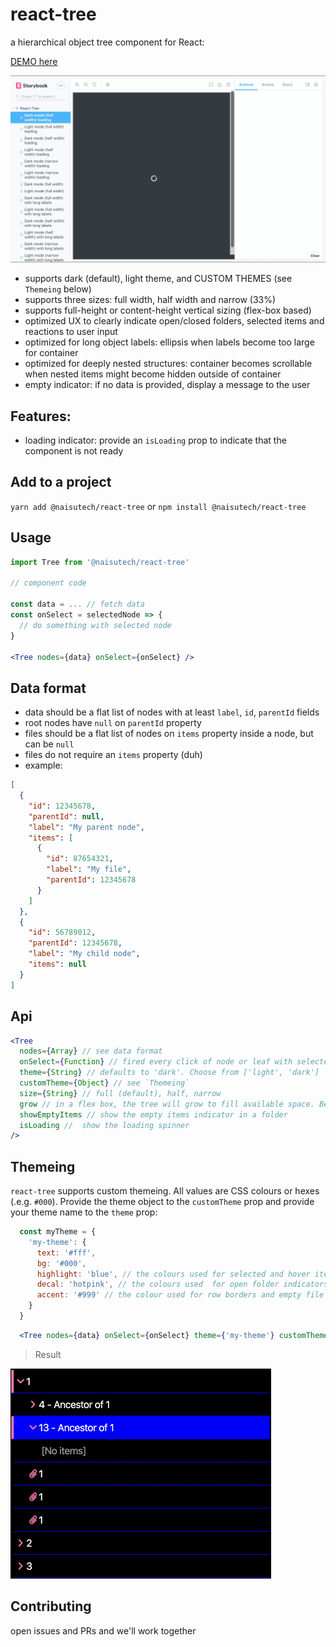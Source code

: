 # react-tree

a hierarchical object tree component for React:

[DEMO here](https://codesandbox.io/s/naisu-techreact-tree-demo-oewiz)

![demo](./stories/demo/react-tree-demo.gif)

- supports dark (default), light theme, and CUSTOM THEMES (see `Themeing` below)
- supports three sizes: full width, half width and narrow (33%)
- supports full-height or content-height vertical sizing (flex-box based)
- optimized UX to clearly indicate open/closed folders, selected items and reactions to user input
- optimized for long object labels: ellipsis when labels become too large for container
- optimized for deeply nested structures: container becomes scrollable when nested items might become hidden outside of container
- empty indicator: if no data is provided, display a message to the user

## Features:
- loading indicator: provide an `isLoading` prop to indicate that the component is not ready


## Add to a project

`yarn add @naisutech/react-tree` or `npm install @naisutech/react-tree`

## Usage

```jsx
import Tree from '@naisutech/react-tree'

// component code

const data = ... // fetch data
const onSelect = selectedNode => {
  // do something with selected node
}

<Tree nodes={data} onSelect={onSelect} />
```

## Data format

- data should be a flat list of nodes with at least `label`, `id`, `parentId` fields
- root nodes have `null` on `parentId` property
- files should be a flat list of nodes on `items` property inside a node, but can be `null`
- files do not require an `items` property (duh)
- example:

```json
[
  {
    "id": 12345678,
    "parentId": null,
    "label": "My parent node",
    "items": [
      {
        "id": 87654321,
        "label": "My file",
        "parentId": 12345678
      }
    ]
  },
  {
    "id": 56789012,
    "parentId": 12345678,
    "label": "My child node",
    "items": null
  }
]
```

## Api

```jsx
<Tree
  nodes={Array} // see data format
  onSelect={Function} // fired every click of node or leaf with selected item as argument
  theme={String} // defaults to 'dark'. Choose from ['light', 'dark']
  customTheme={Object} // see `Themeing`
  size={String} // full (default), half, narrow
  grow // in a flex box, the tree will grow to fill available space. Best used with `flex-direction: column`
  showEmptyItems // show the empty items indicator in a folder
  isLoading //  show the loading spinner
/>
```

## Themeing
`react-tree` supports custom themeing. All values are CSS colours or hexes (.e.g. `#000`). Provide the theme object to the `customTheme` prop  and provide your theme name to the `theme` prop:

```js
  const myTheme = {
    'my-theme': {
      text: '#fff', 
      bg: '#000',
      highlight: 'blue', // the colours used for selected and hover items
      decal: 'hotpink', // the colours used  for open folder indicators and icons
      accent: '#999' // the colour used for row borders and empty file indicators
    }
  }
```

```jsx
  <Tree nodes={data} onSelect={onSelect} theme={'my-theme'} customTheme={myTheme} />
```

> Result

![result](./stories/demo/react-tree-theme.png)

## Contributing

open issues and PRs and we'll work together
